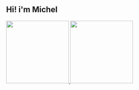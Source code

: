 ## Hi! i'm Michel
 <div style="display: inline_block">
  <a href="https://github.com/OnLeonidas">
  <img height="170em" src="https://github-readme-stats.vercel.app/api?username=OnLeonidas&show_icons=true&theme=dark&include_all_commits=true&count_private=true"/>
  <img height="170em" src="https://github-readme-stats.vercel.app/api/top-langs/?username=OnLeonidas&layout=compact&langs_count=7&theme=dark"/>
</div>
